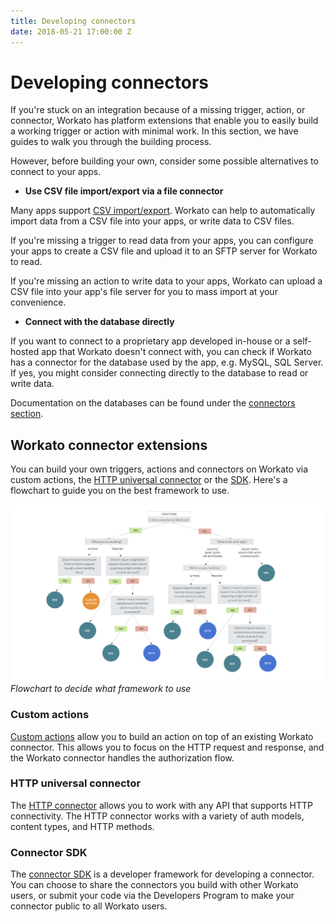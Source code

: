 ```yaml
---
title: Developing connectors
date: 2018-05-21 17:00:00 Z
---
```


# Developing connectors
If you're stuck on an integration because of a missing trigger, action, or connector, Workato has platform extensions that enable you to easily build a working trigger or action with minimal work. In this section, we have guides to walk you through the building process.

However, before building your own, consider some possible alternatives to connect to your apps.

- **Use CSV file import/export via a file connector**

Many apps support [CSV import/export](/features/handling-csv-files.md). Workato can help to automatically import data from a CSV file into your apps, or write data to CSV files.

If you're missing a trigger to read data from your apps, you can configure your apps to create a CSV file and upload it to an SFTP server for Workato to read.

If you're missing an action to write data to your apps, Workato can upload a CSV file into your app's file server for you to mass import at your convenience.

- **Connect with the database directly**

If you want to connect to a proprietary app developed in-house or a self-hosted app that Workato doesn't connect with, you can check if Workato has a connector for the database used by the app, e.g. MySQL, SQL Server. If yes, you might consider connecting directly to the database to read or write data.

Documentation on the databases can be found under the [connectors section](/connectors.md).

## Workato connector extensions
You can build your own triggers, actions and connectors on Workato via custom actions, the [HTTP universal connector](/developing-connectors/http.md) or the [SDK](/developing-connectors/sdk.md). Here's a flowchart to guide you on the best framework to use.

![Flowchart to decide what framework to use](/assets/images/developing-connectors/connector-dev-flowchart.png)
*Flowchart to decide what framework to use*

### Custom actions
[Custom actions](/developing-connectors/custom-actions.md) allow you to build an action on top of an existing Workato connector. This allows you to focus on the HTTP request and response, and the Workato connector handles the authorization flow.

### HTTP universal connector
The [HTTP connector](/developing-connectors/http.md) allows you to work with any API that supports HTTP connectivity. The HTTP connector works with a variety of auth models, content types, and HTTP methods.

### Connector SDK
The [connector SDK](/developing-connectors/sdk.md) is a developer framework for developing a connector. You can choose to share the connectors you build with other Workato users, or submit your code via the Developers Program to make your connector public to all Workato users.
